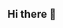 ## Hi there 👋

<!--
**viktoriyategay/viktoriyategay** is a ✨ _special_ ✨ repository because its `README.md` (this file) appears on your GitHub profile.

Here are some ideas to get you started:

- 🔭 I’m currently studying at Sungkyunkwan University
- 🌱 I’m currently majoring in MIS at Business Administration
- 📫 How to reach me: imvictoriategay@gmail.com
- 😄 Pronouns: she/her
- ⚡ Fun fact: Like to eat 
-->

